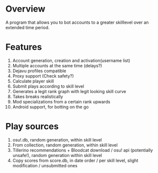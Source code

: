 # Overview
A program that allows you to bot accounts to a greater skilllevel over an extended time period.

# Features
1. Account generation, creation and activation(username list)
1. Multiple accounts at the same time (delays?)
1. Dejavu profiles compatible
1. Proxy support (Check safety?)
1. Calculate player skill
1. Submit plays according to skill level
1. Generates a legit rank graph with legit looking skill curve
1. Takes breaks realistically
1. Mod specializations from a certain rank upwards
1. Android support, for botting on the go

# Play sources
1. osu!.db, random generation, within skill level
1. From collection, random generation, within skill level
1. Tillerino recommendations + Bloodcat download / osu! api (potentially unsafe!), random generation within skill level
1. Copy scores from score.db, in date order / per skill level, slight modification / unsubmitted ones
